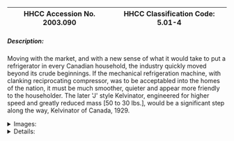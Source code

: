 | **HHCC Accession No. 2003.090** |**HHCC Classification Code:  5.01-4**|
| ----------- | ----------- |
##### Description:
Moving with the market, and with a new sense of what it would take to put a refrigerator in every Canadian household, the industry quickly moved beyond its crude beginnings. If the mechanical refrigeration machine, with clanking reciprocating compressor, was to be acceptabled into the homes of the nation, it must be much smoother, quieter and appear more friendly to the householder. The later 'J' style Kelvinator, engineered for higher speed and greatly reduced mass [50 to 30 lbs.], would be a significant step along the way,  Kelvinator of Canada, 1929.


<details>
	<summary>Images:</summary>
<div class="gallery gallery-wrapper--full" contenteditable="false" data-is-empty="false" data-translation="Add images" data-columns="6">
<figure class="gallery__item"><a href="#DOMAIN_NAME#gallery/5.01-4.jpg" data-size="768x512"><img src="#DOMAIN_NAME#gallery/5.01-4-thumbnail.jpg" alt=""></a></figure>
</div>
</details>


<details>
	<summary>Details:</summary>

##### Group:
5.01 Refrigerating and Air Conditioning Compressors - Household

##### Make:
Kelvinator

##### Manufacturer:
Kelvinator of Canada, London Ontario

##### Model:
Later 'J' style, 
(The literature available is unclear as to the exact model designation)

##### Serial No.:


##### Size:
10x10x12'h

##### Weight:
30 lbs.

##### Circa:
1929

##### Rating:
Exhibit, education, and research quality, dramatising the commitment of the refrigeration industry to to move beyond its crude beginnings to produce smoother, quieter more friendly refrigeration machinery for the Canadian home of the late 1920,s

##### Patent Date/Number:


##### Provenance:
From York County (York Region) Ontario, once a rich agricultural hinterlands, attracting early settlement in the last years of the 18th century. Located on the north slopes of the Oak Ridges Moraine, within 20 miles of Toronto, the County would also attract early ex-urban development, to be come a wealthy market place for the emerging household and consumer technologies of the early and mid 20th century. 

This artifact was discovered in the 1950's in the used stock of T. H. Oliver, Refrigeration and Electric Sales and Service, Aurora, Ontario, an early worker in the field of agricultural, industrial and consumer technology.

##### Type and Design:
10' fly wheel in Kelvinator distinctive fly wheel red, a node in the direction of safety in a period in which wheel and pulley belt guards were not yet mandatory
corrosion resistant, Cast iron body, with showing the effects of pitting of earlier production , see #087, #088

##### Construction:


##### Material:


##### Special Features:


##### Accessories:


##### Capacities:


##### Performance Characteristics:


##### Operation:


##### Control and Regulation:


##### Targeted Market Segment:


##### Consumer Acceptance:


##### Merchandising:


##### Market Price:


##### Technological Significance:


##### Industrial Significance:


##### Socio-economic Significance:


##### Socio-cultural Significance:


##### Donor:
G. Leslie Oliver, The T. H. Oliver HVACR Collection

##### HHCC Storage Location:


##### Tracking:


##### Bibliographic References:
Kelvinator Composite Manual, T. H. Oliver Collection, Form 4003-2, Dec. 1, 1929

##### Notes:


##### Related Reports:

</details>
